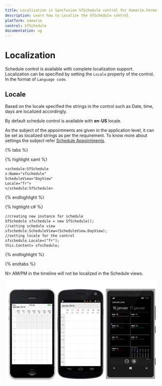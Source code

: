 ```yaml
---
title: Localization in Syncfusion SfSchedule control for Xamarin.Forms
description: Learn how to Localize the SfSchedule control
platform: xamarin
control: SfSchedule
documentation: ug
---
```


# Localization 

Schedule control is available with complete localization support. Localization can be specified by setting the `Locale` property of the control. In the format of `Language code`.

## Locale

Based on the locale specified the strings in the control such as Date, time, days are localized accordingly.

By default schedule control is available with **en**-**US** locale. 

As the subject of the appointments are given in the application level, it can be set as localized strings as per the requirement. To know more about settings the subject refer [Schedule Appointments](/xamarin/sfschedule/populating-appointment "Schedule Appointments").

{% tabs %}

{% highlight xaml %}

    <schedule:SfSchedule
    x:Name="sfschedule" 
    ScheduleView="DayView"
    Locale="fr">
    </schedule:SfSchedule>

{% endhighlight %}

{% highlight c# %}

    //creating new instance for schedule
    SfSchedule sfschedule = new SfSchedule();
    //setting schedule view 
    sfschedule.ScheduleView=(ScheduleView.DayView);
    //setting locale for the control 
    sfschedule.Locale=("fr");
    this.Content= sfschedule;

{% endhighlight %}

{% endtabs %}

N> AM/PM in the timeline will not be localized in the Schedule views.

![](Localization_images/Locale.png)
